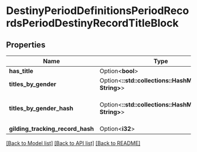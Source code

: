 # DestinyPeriodDefinitionsPeriodRecordsPeriodDestinyRecordTitleBlock

## Properties

Name | Type | Description | Notes
------------ | ------------- | ------------- | -------------
**has_title** | Option<**bool**> |  | [optional]
**titles_by_gender** | Option<**::std::collections::HashMap<String, String>**> |  | [optional]
**titles_by_gender_hash** | Option<**::std::collections::HashMap<String, String>**> | For those who prefer to use the definitions. | [optional]
**gilding_tracking_record_hash** | Option<**i32**> |  | [optional]

[[Back to Model list]](../README.md#documentation-for-models) [[Back to API list]](../README.md#documentation-for-api-endpoints) [[Back to README]](../README.md)


